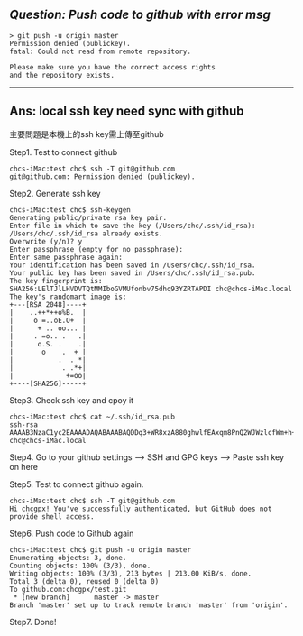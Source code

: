 ## *Question: Push code to github with error msg*

```
> git push -u origin master
Permission denied (publickey).
fatal: Could not read from remote repository.

Please make sure you have the correct access rights
and the repository exists.
```

---

## Ans: local ssh key need sync with github
主要問題是本機上的ssh key需上傳至github

Step1. Test to connect github

```
chcs-iMac:test chc$ ssh -T git@github.com
git@github.com: Permission denied (publickey).
```
Step2. Generate ssh key

```
chcs-iMac:test chc$ ssh-keygen
Generating public/private rsa key pair.
Enter file in which to save the key (/Users/chc/.ssh/id_rsa):
/Users/chc/.ssh/id_rsa already exists.
Overwrite (y/n)? y
Enter passphrase (empty for no passphrase):
Enter same passphrase again:
Your identification has been saved in /Users/chc/.ssh/id_rsa.
Your public key has been saved in /Users/chc/.ssh/id_rsa.pub.
The key fingerprint is:
SHA256:LElTJlLHVDVTQtMMIboGVMUfonbv75dhq93YZRTAPDI chc@chcs-iMac.local
The key's randomart image is:
+---[RSA 2048]----+
|    ..++*++o%B.  |
|     o =..oE.O+  |
|      + .. oo... |
|     . =o.. .   .|
|      o.S. .    .|
|       o    .  + |
|           .  . *|
|            . .*+|
|             +=oo|
+----[SHA256]-----+
```

Step3. Check ssh key and cpoy it

```
chcs-iMac:test chc$ cat ~/.ssh/id_rsa.pub
ssh-rsa AAAAB3NzaC1yc2EAAAADAQABAAABAQDDq3+WR8xzA880ghwlfEAxqm8PnQ2WJWzlcfWm+h+F9ty6+8XagTi4Q+Yi3jCRwuEzcxhxI9bjZrBUZalpQihgNuG1DkMYlo3QSrLCioDYrUouNrQh1WY1ty/SuErj0XpR4QSpZgKkyOD8wrDDZmhSEV0Yupw0XBYB4LBGkP3qLr9nUlm6IS3osXeaSEO/7iGIUSiKlWG0nLXzEvsK3LPRDjNttmZ7ai1YUpPLBmCLcS2crpJEziQ40xgphpDOvWY2jrTPKAZWO3LbXowg6hsymrWunh/IJO+WDho/G14vFio+cyO0O/u8g2AhEMZqGxqac/ngq3mhAQYzzB7jyu12 chc@chcs-iMac.local
```

Step4. Go to your github settings  --> SSH and GPG keys  --> Paste ssh key on here

Step5. Test to connect github again. 

```
chcs-iMac:test chc$ ssh -T git@github.com
Hi chcgpx! You've successfully authenticated, but GitHub does not provide shell access.
```

Step6. Push code to Github again

```
chcs-iMac:test chc$ git push -u origin master
Enumerating objects: 3, done.
Counting objects: 100% (3/3), done.
Writing objects: 100% (3/3), 213 bytes | 213.00 KiB/s, done.
Total 3 (delta 0), reused 0 (delta 0)
To github.com:chcgpx/test.git
 * [new branch]      master -> master
Branch 'master' set up to track remote branch 'master' from 'origin'.
```

Step7. Done!
